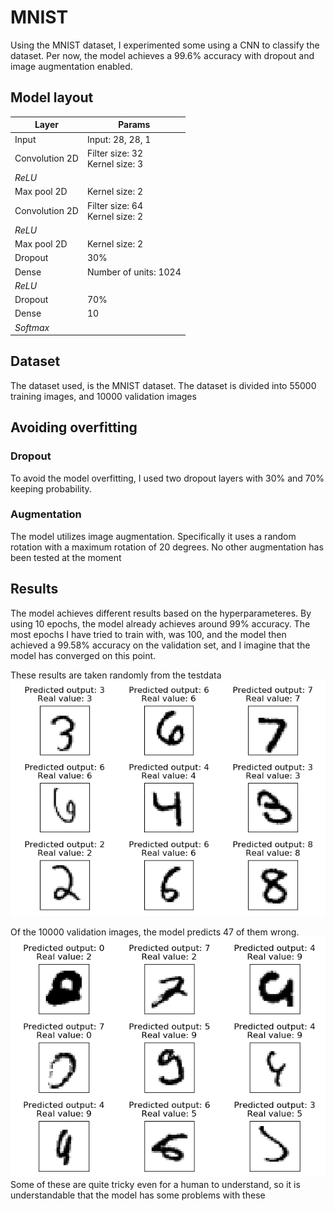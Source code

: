 # MNIST
Using the MNIST dataset, I experimented some using a CNN to classify the dataset. Per now, the model achieves a 99.6% 
accuracy with dropout and image augmentation enabled.

## Model layout

| Layer           | Params                                   |
| -------------   |------------------------------------------|
| Input           | Input: 28, 28, 1                         |
| Convolution 2D  | Filter size: 32 <br> Kernel size: 3      |
| _ReLU_          |                                          |
| Max pool 2D     | Kernel size: 2                           |
| Convolution 2D  | Filter size: 64 <br> Kernel size: 2      |
| _ReLU_          |                                          |
| Max pool 2D     | Kernel size: 2                           |
| Dropout         | 30%                                      |
| Dense           | Number of units: 1024                    |
| _ReLU_          |                                          |
| Dropout         | 70%                                      |
| Dense           | 10                                       |
| _Softmax_       |                                          |

## Dataset
The dataset used, is the MNIST dataset. The dataset is divided into 55000 training images, and 10000 validation images


## Avoiding overfitting
### Dropout
To avoid the model overfitting, I used two dropout layers with 30% and 70% keeping probability.
### Augmentation
The model utilizes image augmentation. Specifically it uses a random rotation with a maximum rotation of 20 degrees.
No other augmentation has been tested at the moment

## Results
The model achieves different results based on the hyperparameteres. By using 10 epochs, the model already achieves around 
99% accuracy. The most epochs I have tried to train with, was 100, and the model then achieved a 99.58% accuracy on the 
validation set, and I imagine that the model has converged on this point.

These results are taken randomly from the testdata
![Results](img/random_results.png)

Of the 10000 validation images, the model predicts 47 of them wrong.
![Wron](img/wrong_results.png)
Some of these are quite tricky even for a human to understand, so it is understandable that the model has some problems 
with these